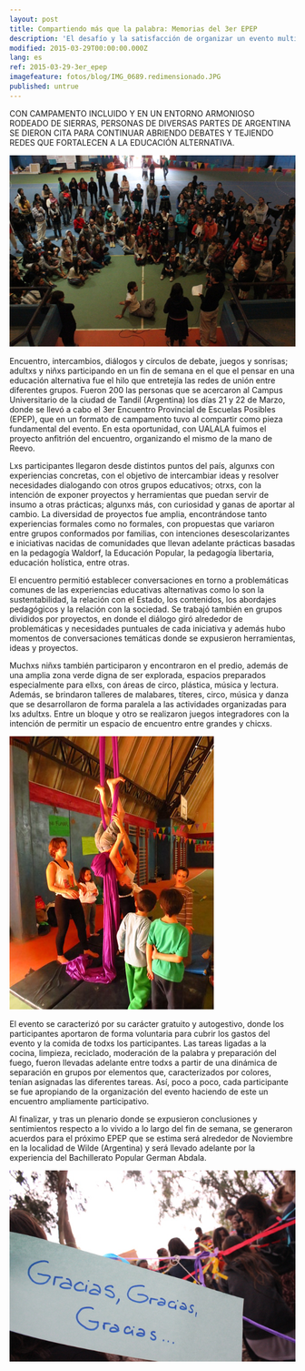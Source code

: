 ```yaml
---
layout: post
title: Compartiendo más que la palabra: Memorias del 3er EPEP
description: 'El desafío y la satisfacción de organizar un evento multitudinario'
modified: 2015-03-29T00:00:00.000Z
lang: es
ref: 2015-03-29-3er_epep
imagefeature: fotos/blog/IMG_0689.redimensionado.JPG
published: untrue
---
```


CON CAMPAMENTO INCLUIDO Y EN UN ENTORNO ARMONIOSO RODEADO DE SIERRAS, PERSONAS DE DIVERSAS PARTES DE ARGENTINA SE DIERON CITA PARA CONTINUAR ABRIENDO DEBATES Y TEJIENDO REDES QUE FORTALECEN A LA EDUCACIÓN ALTERNATIVA.

![comienzo de encuentro](/fotos/blog/IMG_5888.redimensionado.JPG)

Encuentro, intercambios, diálogos y círculos de debate, juegos y sonrisas; adultxs y niñxs participando en un fin de semana en el que el pensar en una educación alternativa fue el hilo que entretejía las redes de unión entre diferentes grupos. Fueron 200 las personas que se acercaron al Campus Universitario de la ciudad de Tandil (Argentina) los días 21 y 22 de Marzo, donde se llevó a cabo el 3er Encuentro Provincial de Escuelas Posibles (EPEP), que en un formato de campamento tuvo al compartir como pieza fundamental del evento. En esta oportunidad, con UALALA fuimos el proyecto anfitrión del encuentro, organizando el mismo de la mano de Reevo.

Lxs participantes llegaron desde distintos puntos del país, algunxs con experiencias concretas, con el objetivo de intercambiar ideas y resolver necesidades dialogando con otros grupos educativos; otrxs, con la intención de exponer proyectos y herramientas que puedan servir de insumo a otras prácticas; algunxs más, con curiosidad y ganas de aportar al cambio. La diversidad de proyectos fue amplia, encontrándose tanto experiencias formales como no formales, con propuestas que variaron entre grupos conformados por familias, con intenciones desescolarizantes e iniciativas nacidas de comunidades que llevan adelante prácticas basadas en la pedagogía Waldorf, la Educación Popular, la pedagogía libertaria, educación holística, entre otras.

El encuentro permitió establecer conversaciones en torno a problemáticas comunes de las experiencias educativas alternativas como lo son la sustentabilidad, la relación con el Estado, los contenidos, los abordajes pedagógicos y la relación con la sociedad. Se trabajó también en grupos divididos por proyectos, en donde el diálogo giró alrededor de problemáticas y necesidades puntuales de cada iniciativa y además hubo momentos de conversaciones temáticas donde se expusieron herramientas, ideas y proyectos.

Muchxs niñxs también participaron y encontraron en el predio, además de una amplia zona verde digna de ser explorada, espacios preparados especialmente para ellxs, con áreas de circo, plástica, música y lectura. Además, se brindaron talleres de malabares, títeres, circo, música y danza que se desarrollaron de forma paralela a las actividades organizadas para lxs adultxs. Entre un bloque y otro se realizaron juegos integradores con la intención de permitir un espacio de encuentro entre grandes y chicxs.

![peques en tela](/fotos/blog/IMG_0670.redimensionado.JPG)


El evento se caracterizó por su carácter gratuito y autogestivo, donde los participantes aportaron de forma voluntaria para cubrir los gastos del evento y la comida de todxs los participantes. Las tareas ligadas a la cocina, limpieza, reciclado, moderación de la palabra y preparación del fuego, fueron llevadas adelante entre todxs a partir de una dinámica de separación en grupos por elementos que, caracterizados por colores, tenían asignadas las diferentes tareas. Así, poco a poco, cada participante se fue apropiando de la organización del evento haciendo de este un encuentro ampliamente participativo.

Al finalizar, y tras un plenario donde se expusieron conclusiones y sentimientos respecto a lo vivido a lo largo del fin de semana, se generaron acuerdos para el próximo EPEP que se estima será alrededor de Noviembre en la localidad de Wilde (Argentina) y será llevado adelante por la experiencia del Bachillerato Popular German Abdala.

![gracias final](/fotos/blog/IMG_6362.redimensionado.JPG)

